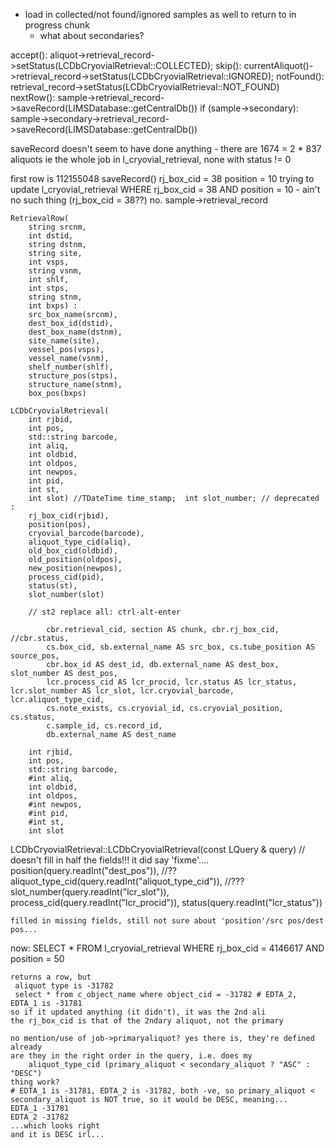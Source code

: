  * load in collected/not found/ignored samples as well to return to in progress chunk
    * what about secondaries?

accept(): aliquot->retrieval_record->setStatus(LCDbCryovialRetrieval::COLLECTED);
skip(): currentAliquot()->retrieval_record->setStatus(LCDbCryovialRetrieval::IGNORED);
notFound(): retrieval_record->setStatus(LCDbCryovialRetrieval::NOT_FOUND)
nextRow(): sample->retrieval_record->saveRecord(LIMSDatabase::getCentralDb())
    if (sample->secondary): sample->secondary->retrieval_record->saveRecord(LIMSDatabase::getCentralDb())

saveRecord doesn't seem to have done anything - there are 1674 = 2 * 837 aliquots ie the whole job in l_cryovial_retrieval, 
none with status != 0

first row is 112155048
	saveRecord()
		rj_box_cid = 38
		position = 10
		trying to update l_cryovial_retrieval WHERE rj_box_cid = 38 AND position = 10
		 	- ain't no such thing
		 	(rj_box_cid = 38??) no. 
		 	sample->retrieval_record

    RetrievalRow(
    	string srcnm, 
    	int dstid, 
    	string dstnm, 
    	string site, 
    	int vsps, 
    	string vsnm, 
    	int shlf, 
    	int stps, 
    	string stnm, 
    	int bxps) :
        src_box_name(srcnm), 
        dest_box_id(dstid), 
        dest_box_name(dstnm),
        site_name(site), 
        vessel_pos(vsps), 
        vessel_name(vsnm), 
        shelf_number(shlf), 
        structure_pos(stps), 
        structure_name(stnm), 
        box_pos(bxps) 

    LCDbCryovialRetrieval(
    	int rjbid, 
    	int pos, 
    	std::string barcode, 
    	int aliq, 
    	int oldbid, 
    	int oldpos, 
    	int newpos, 
    	int pid, 
    	int st, 
    	int slot) //TDateTime time_stamp;  int slot_number; // deprecated : 
    	rj_box_cid(rjbid), 
    	position(pos), 
    	cryovial_barcode(barcode), 
    	aliquot_type_cid(aliq), 
    	old_box_cid(oldbid), 
    	old_position(oldpos), 
    	new_position(newpos), 
    	process_cid(pid), 
    	status(st), 
    	slot_number(slot)

    	// st2 replace all: ctrl-alt-enter

            cbr.retrieval_cid, section AS chunk, cbr.rj_box_cid, //cbr.status, 
            cs.box_cid, sb.external_name AS src_box, cs.tube_position AS source_pos,  
            cbr.box_id AS dest_id, db.external_name AS dest_box, slot_number AS dest_pos, 
            lcr.process_cid AS lcr_procid, lcr.status AS lcr_status, lcr.slot_number AS lcr_slot, lcr.cryovial_barcode, lcr.aliquot_type_cid, 
            cs.note_exists, cs.cryovial_id, cs.cryovial_position, cs.status, 
            c.sample_id, cs.record_id, 
            db.external_name AS dest_name 

		int rjbid, 
    	int pos, 
    	std::string barcode, 
    	#int aliq, 
    	int oldbid, 
    	int oldpos, 
    	#int newpos, 
    	#int pid, 
    	#int st, 
    	int slot            
 
 LCDbCryovialRetrieval::LCDbCryovialRetrieval(const LQuery & query)
  	// doesn't fill in half the fields!!! it did say 'fixme'....
    position(query.readInt("dest_pos")), //??
    aliquot_type_cid(query.readInt("aliquot_type_cid")), //???slot_number(query.readInt("lcr_slot")),
    process_cid(query.readInt("lcr_procid")),
    status(query.readInt("lcr_status"))

    filled in missing fields, still not sure about 'position'/src pos/dest pos...

now:
    SELECT * FROM  l_cryovial_retrieval WHERE rj_box_cid = 4146617 AND position = 50

    returns a row, but 
     aliquot type is -31782
     select * from c_object_name where object_cid = -31782 # EDTA_2, EDTA_1 is -31781
    so if it updated anything (it didn't), it was the 2nd ali
    the rj_box_cid is that of the 2ndary aliquot, not the primary

    no mention/use of job->primaryaliquot? yes there is, they're defined already
    are they in the right order in the query, i.e. does my 
    	aliquot_type_cid (primary_aliquot < secondary_aliquot ? "ASC" : "DESC")
    thing work?
    # EDTA_1 is -31781, EDTA_2 is -31782, both -ve, so primary_aliquot < secondary_aliquot is NOT true, so it would be DESC, meaning...
    EDTA_1 -31781
    EDTA_2 -31782
    ...which looks right
    and it is DESC irl...
    





 